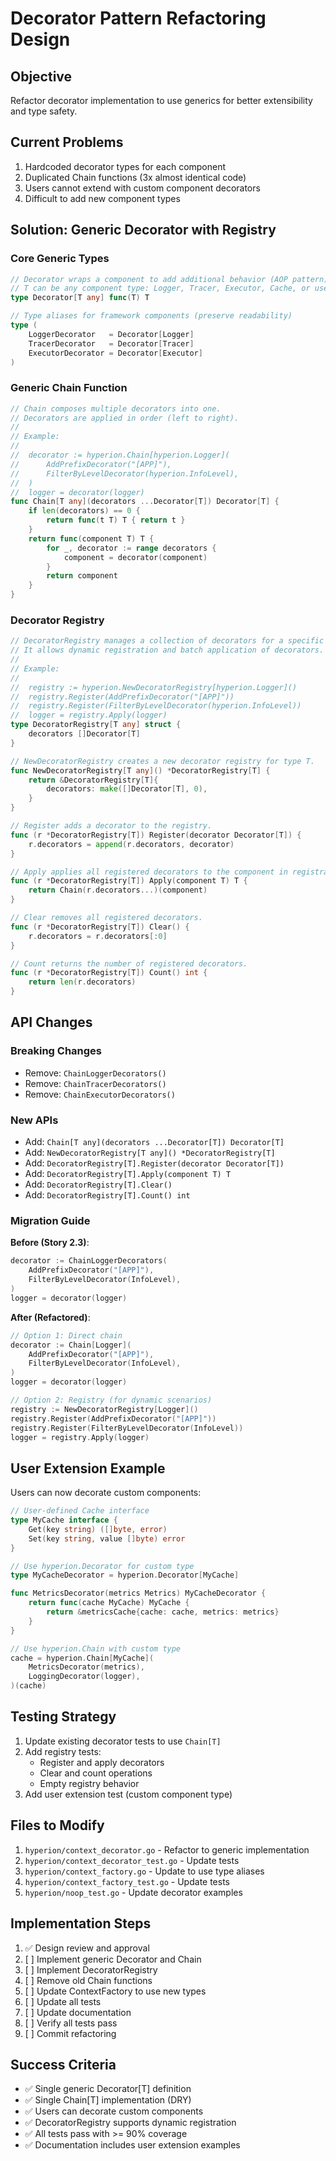 # Decorator Pattern Refactoring Design

## Objective
Refactor decorator implementation to use generics for better extensibility and type safety.

## Current Problems
1. Hardcoded decorator types for each component
2. Duplicated Chain functions (3x almost identical code)
3. Users cannot extend with custom component decorators
4. Difficult to add new component types

## Solution: Generic Decorator with Registry

### Core Generic Types

```go
// Decorator wraps a component to add additional behavior (AOP pattern).
// T can be any component type: Logger, Tracer, Executor, Cache, or user-defined.
type Decorator[T any] func(T) T

// Type aliases for framework components (preserve readability)
type (
    LoggerDecorator   = Decorator[Logger]
    TracerDecorator   = Decorator[Tracer]
    ExecutorDecorator = Decorator[Executor]
)
```

### Generic Chain Function

```go
// Chain composes multiple decorators into one.
// Decorators are applied in order (left to right).
//
// Example:
//
//	decorator := hyperion.Chain[hyperion.Logger](
//	    AddPrefixDecorator("[APP]"),
//	    FilterByLevelDecorator(hyperion.InfoLevel),
//	)
//	logger = decorator(logger)
func Chain[T any](decorators ...Decorator[T]) Decorator[T] {
    if len(decorators) == 0 {
        return func(t T) T { return t }
    }
    return func(component T) T {
        for _, decorator := range decorators {
            component = decorator(component)
        }
        return component
    }
}
```

### Decorator Registry

```go
// DecoratorRegistry manages a collection of decorators for a specific component type.
// It allows dynamic registration and batch application of decorators.
//
// Example:
//
//	registry := hyperion.NewDecoratorRegistry[hyperion.Logger]()
//	registry.Register(AddPrefixDecorator("[APP]"))
//	registry.Register(FilterByLevelDecorator(hyperion.InfoLevel))
//	logger = registry.Apply(logger)
type DecoratorRegistry[T any] struct {
    decorators []Decorator[T]
}

// NewDecoratorRegistry creates a new decorator registry for type T.
func NewDecoratorRegistry[T any]() *DecoratorRegistry[T] {
    return &DecoratorRegistry[T]{
        decorators: make([]Decorator[T], 0),
    }
}

// Register adds a decorator to the registry.
func (r *DecoratorRegistry[T]) Register(decorator Decorator[T]) {
    r.decorators = append(r.decorators, decorator)
}

// Apply applies all registered decorators to the component in registration order.
func (r *DecoratorRegistry[T]) Apply(component T) T {
    return Chain(r.decorators...)(component)
}

// Clear removes all registered decorators.
func (r *DecoratorRegistry[T]) Clear() {
    r.decorators = r.decorators[:0]
}

// Count returns the number of registered decorators.
func (r *DecoratorRegistry[T]) Count() int {
    return len(r.decorators)
}
```

## API Changes

### Breaking Changes
- Remove: `ChainLoggerDecorators()`
- Remove: `ChainTracerDecorators()`
- Remove: `ChainExecutorDecorators()`

### New APIs
- Add: `Chain[T any](decorators ...Decorator[T]) Decorator[T]`
- Add: `NewDecoratorRegistry[T any]() *DecoratorRegistry[T]`
- Add: `DecoratorRegistry[T].Register(decorator Decorator[T])`
- Add: `DecoratorRegistry[T].Apply(component T) T`
- Add: `DecoratorRegistry[T].Clear()`
- Add: `DecoratorRegistry[T].Count() int`

### Migration Guide

**Before (Story 2.3)**:
```go
decorator := ChainLoggerDecorators(
    AddPrefixDecorator("[APP]"),
    FilterByLevelDecorator(InfoLevel),
)
logger = decorator(logger)
```

**After (Refactored)**:
```go
// Option 1: Direct chain
decorator := Chain[Logger](
    AddPrefixDecorator("[APP]"),
    FilterByLevelDecorator(InfoLevel),
)
logger = decorator(logger)

// Option 2: Registry (for dynamic scenarios)
registry := NewDecoratorRegistry[Logger]()
registry.Register(AddPrefixDecorator("[APP]"))
registry.Register(FilterByLevelDecorator(InfoLevel))
logger = registry.Apply(logger)
```

## User Extension Example

Users can now decorate custom components:

```go
// User-defined Cache interface
type MyCache interface {
    Get(key string) ([]byte, error)
    Set(key string, value []byte) error
}

// Use hyperion.Decorator for custom type
type MyCacheDecorator = hyperion.Decorator[MyCache]

func MetricsDecorator(metrics Metrics) MyCacheDecorator {
    return func(cache MyCache) MyCache {
        return &metricsCache{cache: cache, metrics: metrics}
    }
}

// Use hyperion.Chain with custom type
cache = hyperion.Chain[MyCache](
    MetricsDecorator(metrics),
    LoggingDecorator(logger),
)(cache)
```

## Testing Strategy

1. Update existing decorator tests to use `Chain[T]`
2. Add registry tests:
   - Register and apply decorators
   - Clear and count operations
   - Empty registry behavior
3. Add user extension test (custom component type)

## Files to Modify

1. `hyperion/context_decorator.go` - Refactor to generic implementation
2. `hyperion/context_decorator_test.go` - Update tests
3. `hyperion/context_factory.go` - Update to use type aliases
4. `hyperion/context_factory_test.go` - Update tests
5. `hyperion/noop_test.go` - Update decorator examples

## Implementation Steps

1. ✅ Design review and approval
2. [ ] Implement generic Decorator and Chain
3. [ ] Implement DecoratorRegistry
4. [ ] Remove old Chain functions
5. [ ] Update ContextFactory to use new types
6. [ ] Update all tests
7. [ ] Update documentation
8. [ ] Verify all tests pass
9. [ ] Commit refactoring

## Success Criteria

- ✅ Single generic Decorator[T] definition
- ✅ Single Chain[T] implementation (DRY)
- ✅ Users can decorate custom components
- ✅ DecoratorRegistry supports dynamic registration
- ✅ All tests pass with >= 90% coverage
- ✅ Documentation includes user extension examples
